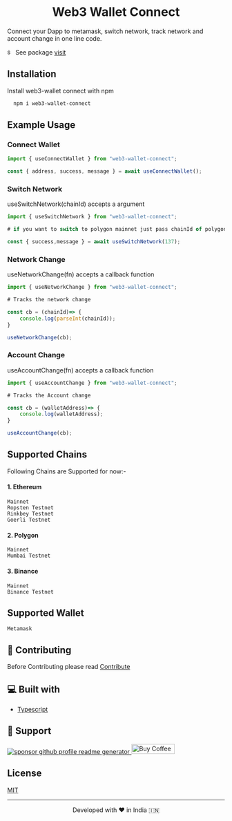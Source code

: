 <h1 align="center">
  Web3 Wallet Connect
</h1>

Connect your Dapp to metamask, switch network, track network and account change in one line code.

<img src="https://avatars.githubusercontent.com/u/6078720?s=200&v=4" height="15" alt="sponsor github profile readme generator"/> See package [visit](https://www.npmjs.com/package/web3-wallet-connect)

## Installation

Install web3-wallet connect with npm

```bash
  npm i web3-wallet-connect
```

## Example Usage

### Connect Wallet

```jsx
import { useConnectWallet } from "web3-wallet-connect";

const { address, success, message } = await useConnectWallet();
```

### Switch Network

useSwitchNetwork(chainId) accepts a argument

```jsx
import { useSwitchNetwork } from "web3-wallet-connect";

# if you want to switch to polygon mainnet just pass chainId of polygon mainnet

const { success,message } = await useSwitchNetwork(137);
```

### Network Change

useNetworkChange(fn) accepts a callback function

```jsx
import { useNetworkChange } from "web3-wallet-connect";

# Tracks the network change

const cb = (chainId)=> {
    console.log(parseInt(chainId));
}

useNetworkChange(cb);
```

### Account Change

useAccountChange(fn) accepts a callback function

```jsx
import { useAccountChange } from "web3-wallet-connect";

# Tracks the Account change

const cb = (walletAddress)=> {
    console.log(walletAddress);
}

useAccountChange(cb);
```

## Supported Chains

Following Chains are Supported for now:-

#### 1. Ethereum

    Mainnet
    Ropsten Testnet
    Rinkbey Testnet
    Goerli Testnet

#### 2. Polygon

    Mainnet
    Mumbai Testnet

#### 3. Binance

    Mainnet
    Binance Testnet

## Supported Wallet

    Metamask

## 🍰 Contributing

Before Contributing please read [Contribute](Contribute.md)

## 💻 Built with

- [Typescript](https://www.typescriptlang.org/)

## 🙏 Support

<p align="left">
<a href="https://www.paypal.me/saurra3h"><img src="https://ionicabizau.github.io/badges/paypal.svg" alt="sponsor github profile readme generator"/>
</a>
 <a href='https://ko-fi.com/saurra3h' target='_blank'><img height='23' width="100" src='https://cdn.ko-fi.com/cdn/kofi3.png?v=2' alt='Buy Coffee for rahuldkjain' />
  </a>
</p>

## License

[MIT](https://choosealicense.com/licenses/mit/)

<hr>
<p align="center">
Developed with ❤️ in India 🇮🇳 
</p>
